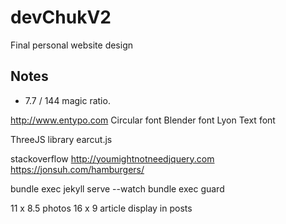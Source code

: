 # devChukV2
Final personal website design

## Notes

* 7.7 / 144 magic ratio.



http://www.entypo.com
Circular font
Blender font
Lyon Text font


ThreeJS library
earcut.js


stackoverflow
http://youmightnotneedjquery.com
https://jonsuh.com/hamburgers/



bundle exec jekyll serve --watch
bundle exec guard


11 x 8.5 photos
16 x 9 article display in posts
